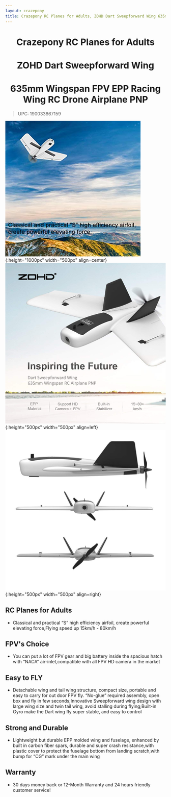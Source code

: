 ```yaml
---
layout: crazepony
title: Crazepony RC Planes for Adults, ZOHD Dart Sweepforward Wing 635mm Wingspan FPV EPP Racing Wing RC Drone Airplane PNP
---
```


#   
#  <center>Crazepony RC Planes for Adults</center>
#  <center>ZOHD Dart Sweepforward Wing</center>
#  <center>635mm Wingspan FPV EPP Racing Wing RC Drone Airplane PNP</center>
> UPC: 190033867159 

![](/assets/img/FPV-WING-1.jpg){:height="1000px" width="500px" align=center}
![](/assets/img/FPV-WING-2.jpg){:height="500px" width="500px" align=left}
![](/assets/img/FPV-WING-3.jpg){:height="500px" width="500px" align=right}


## RC Planes for Adults
+ Classical and practical “S” high efficiency airfoil, create powerful elevating force,Flying speed up 15km/h - 80km/h

## FPV's Choice
+ You can put a lot of FPV gear and big battery inside the spacious hatch with “NACA” air-inlet,compatible with all FPV HD camera in the market

## Easy to FLY
+ Detachable wing and tail wing structure, compact size, portable and easy to carry for out door FPV fly. “No-glue” required assembly, open box and fly in few seconds;Innovative Sweepforward wing design with large wing size and twin tail wing, avoid stalling during flying;Built-in Gyro make the Dart wing fly super stable, and easy to control

## Strong and Durable
+ Lightweight but durable EPP molded wing and fuselage, enhanced by built in carbon fiber spars, durable and super crash resistance,with plastic cover to protect the fuselage bottom from landing scratch,with bump for “CG” mark under the main wing
	
## Warranty
+ 30 days money back or 12-Month Warranty and 24 hours friendly customer service!
